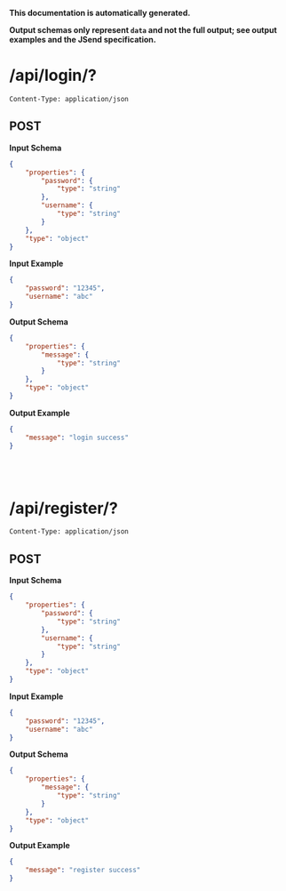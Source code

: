 **This documentation is automatically generated.**

**Output schemas only represent `data` and not the full output; see output examples and the JSend specification.**

# /api/login/?

    Content-Type: application/json

## POST


**Input Schema**
```json
{
    "properties": {
        "password": {
            "type": "string"
        },
        "username": {
            "type": "string"
        }
    },
    "type": "object"
}
```


**Input Example**
```json
{
    "password": "12345",
    "username": "abc"
}
```


**Output Schema**
```json
{
    "properties": {
        "message": {
            "type": "string"
        }
    },
    "type": "object"
}
```


**Output Example**
```json
{
    "message": "login success"
}
```




<br>
<br>

# /api/register/?

    Content-Type: application/json

## POST


**Input Schema**
```json
{
    "properties": {
        "password": {
            "type": "string"
        },
        "username": {
            "type": "string"
        }
    },
    "type": "object"
}
```


**Input Example**
```json
{
    "password": "12345",
    "username": "abc"
}
```


**Output Schema**
```json
{
    "properties": {
        "message": {
            "type": "string"
        }
    },
    "type": "object"
}
```


**Output Example**
```json
{
    "message": "register success"
}
```



